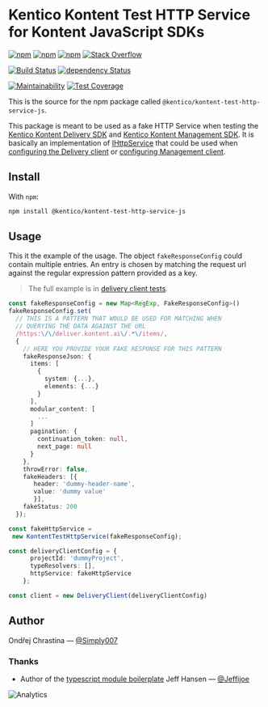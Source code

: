 # Kentico Kontent Test HTTP Service for Kontent JavaScript SDKs

[![npm](https://img.shields.io/npm/v/%40kentico%2Fkontent-test-http-service-js.svg?maxAge=1000)](https://www.npmjs.com/package/%40kentico%2Fkontent-test-http-service-js)
[![npm](https://img.shields.io/npm/dt/%40kentico%2Fkontent-test-http-service-js.svg?maxAge=1000)](https://www.npmjs.com/package/%40kentico%2Fkontent-test-http-service-js)
[![npm](https://img.shields.io/npm/l/%40kentico%2Fkontent-test-http-service-js.svg?maxAge=1000)](%40kentico%2Fkontent-test-http-service-js)
[![Stack Overflow](https://img.shields.io/badge/Stack%20Overflow-ASK%20NOW-FE7A16.svg?logo=stackoverflow&logoColor=white)](https://stackoverflow.com/tags/kentico-kontent)

[![Build Status](https://img.shields.io/travis/Kentico/kontent-test-http-service-js.svg?maxAge=1000)](https://travis-ci.com/Kentico/kontent-test-http-service-js)
[![dependency Status](https://img.shields.io/david/Kentico/kontent-test-http-service-js.svg?maxAge=1000)](https://david-dm.org/Kentico/kontent-test-http-service-js)

[![Maintainability](https://api.codeclimate.com/v1/badges/2d82fb14b450918a1778/maintainability)](https://codeclimate.com/github/Kentico/kontent-test-http-service-js/maintainability)
[![Test Coverage](https://api.codeclimate.com/v1/badges/2d82fb14b450918a1778/test_coverage)](https://codeclimate.com/github/Kentico/kontent-test-http-service-js/test_coverage)

This is the source for the npm package called `@kentico/kontent-test-http-service-js`.

This package is meant to be used as a fake HTTP Service when testing the [Kentico Kontent Delivery SDK](https://github.com/Kentico/kontent-delivery-sdk-js) and [Kentico Kontent Management SDK](https://github.com/Kentico/kontent-management-sdk-js). It is basically an implementation of [IHttpService](https://github.com/Kentico/kontent-core-js/blob/master/lib/http/ihttp.service.ts) that could be used when [configuring the Delivery client](https://github.com/Kentico/kontent-delivery-sdk-js/blob/master/DOCS.md#client-configuration) or [configuring Management client](https://github.com/Kentico/kontent-management-sdk-js#configuration).

## Install

With `npm`:

```sh
npm install @kentico/kontent-test-http-service-js
```

## Usage

This it the example of the usage. The object `fakeResponseConfig` could contain multiple entries. An entry is chosen by matching the request url against the regular expression pattern provided as a key.

> The full example is in [delivery client tests](/src/__tests__/delivery-client.test.ts).

```typescript
const fakeResponseConfig = new Map<RegExp, FakeResponseConfig>()
fakeResponseConfig.set(
  // THIS IS A PATTERN THAT WOULD BE USED FOR MATCHING WHEN
  // QUERYING THE DATA AGAINST THE URL
  /https:\/\/deliver.kontent.ai\/.*\/items/,  
  {
    // HERE YOU PROVIDE YOUR FAKE RESPONSE FOR THIS PATTERN
    fakeResponseJson: {
      items: [
        {
          system: {...},
          elements: {...}
        }
      ],
      modular_content: [
        ...
      ]
      pagination: {
        continuation_token: null,
        next_page: null
      }
    },
    throwError: false,
    fakeHeaders: [{
       header: 'dummy-header-name',
       value: 'dummy value'
       }],
    fakeStatus: 200
  });

const fakeHttpService =
 new KontentTestHttpService(fakeResponseConfig);

const deliveryClientConfig = {
      projectId: 'dummyProject',
      typeResolvers: [],
      httpService: fakeHttpService
    };

const client = new DeliveryClient(deliveryClientConfig)
```

## Author

Ondřej Chrastina — [@Simply007](https://twitter.com/Simply007)

### Thanks

- Author of the [typescript module boilerplate](https://github.com/jeffijoe/ts-module-boilerplate) Jeff Hansen — [@Jeffijoe](https://twitter.com/Jeffijoe)

![Analytics](https://kentico-ga-beacon.azurewebsites.net/api/UA-69014260-4/Kentico/kontent-test-http-service-js?pixel)
